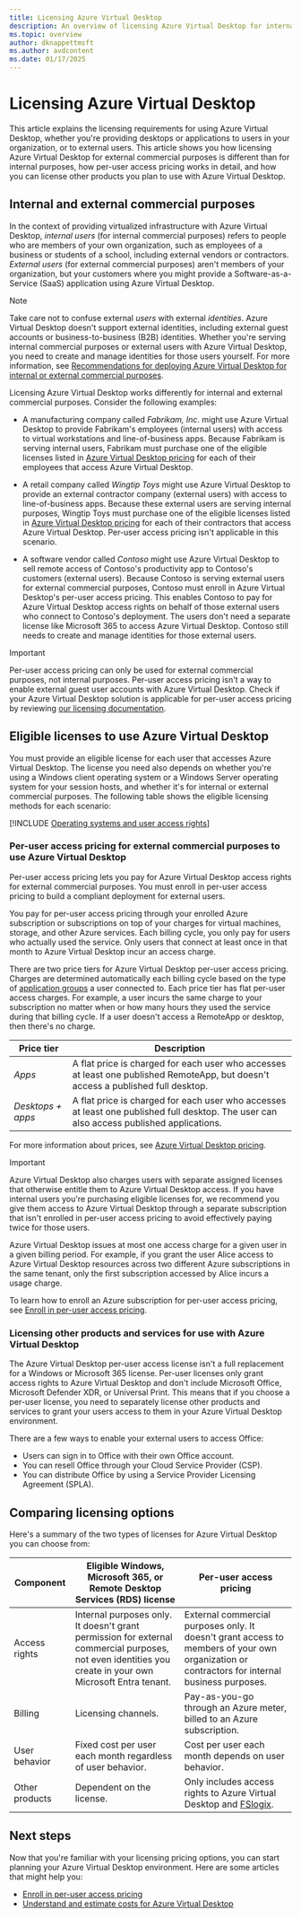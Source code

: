 ```yaml
---
title: Licensing Azure Virtual Desktop
description: An overview of licensing Azure Virtual Desktop for internal and external commercial purposes, including per-user access pricing.
ms.topic: overview
author: dknappettmsft
ms.author: avdcontent
ms.date: 01/17/2025
---
```


# Licensing Azure Virtual Desktop

This article explains the licensing requirements for using Azure Virtual Desktop, whether you're providing desktops or applications to users in your organization, or to external users. This article shows you how licensing Azure Virtual Desktop for external commercial purposes is different than for internal purposes, how per-user access pricing works in detail, and how you can license other products you plan to use with Azure Virtual Desktop.

## Internal and external commercial purposes

In the context of providing virtualized infrastructure with Azure Virtual Desktop, *internal users* (for internal commercial purposes) refers to people who are members of your own organization, such as employees of a business or students of a school, including external vendors or contractors. *External users* (for external commercial purposes) aren't members of your organization, but your customers where you might provide a Software-as-a-Service (SaaS) application using Azure Virtual Desktop.

> [!NOTE]
> Take care not to confuse external *users* with external *identities*. Azure Virtual Desktop doesn't support external identities, including external guest accounts or business-to-business (B2B) identities. Whether you're serving internal commercial purposes or external users with Azure Virtual Desktop, you need to create and manage identities for those users yourself. For more information, see [Recommendations for deploying Azure Virtual Desktop for internal or external commercial purposes](organization-internal-external-commercial-purposes-recommendations.md).

Licensing Azure Virtual Desktop works differently for internal and external commercial purposes. Consider the following examples:

- A manufacturing company called *Fabrikam, Inc*. might use Azure Virtual Desktop to provide Fabrikam's employees (internal users) with access to virtual workstations and line-of-business apps. Because Fabrikam is serving internal users, Fabrikam must purchase one of the eligible licenses listed in [Azure Virtual Desktop pricing](https://azure.microsoft.com/pricing/details/virtual-desktop/) for each of their employees that access Azure Virtual Desktop.
  
- A retail company called *Wingtip Toys* might use Azure Virtual Desktop to provide an external contractor company (external users) with access to line-of-business apps. Because these external users are serving internal purposes, Wingtip Toys must purchase one of the eligible licenses listed in [Azure Virtual Desktop pricing](https://azure.microsoft.com/pricing/details/virtual-desktop/) for each of their contractors that access Azure Virtual Desktop. Per-user access pricing isn't applicable in this scenario. 

- A software vendor called *Contoso* might use Azure Virtual Desktop to sell remote access of Contoso's productivity app to Contoso's customers (external users). Because Contoso is serving external users for external commercial purposes, Contoso must enroll in Azure Virtual Desktop's per-user access pricing. This enables Contoso to pay for Azure Virtual Desktop access rights on behalf of those external users who connect to Contoso's deployment. The users don't need a separate license like Microsoft 365 to access Azure Virtual Desktop. Contoso still needs to create and manage identities for those external users.

> [!IMPORTANT]
> Per-user access pricing can only be used for external commercial purposes, not internal purposes. Per-user access pricing isn't a way to enable external guest user accounts with Azure Virtual Desktop. Check if your Azure Virtual Desktop solution is applicable for per-user access pricing by reviewing [our licensing documentation](https://www.microsoft.com/licensing/terms/productoffering/MicrosoftAzure/EAEAS#Documents).

## Eligible licenses to use Azure Virtual Desktop

You must provide an eligible license for each user that accesses Azure Virtual Desktop. The license you need also depends on whether you're using a Windows client operating system or a Windows Server operating system for your session hosts, and whether it's for internal or external commercial purposes. The following table shows the eligible licensing methods for each scenario:

[!INCLUDE [Operating systems and user access rights](includes/include-operating-systems-user-access-rights.md)]

### Per-user access pricing for external commercial purposes to use Azure Virtual Desktop

Per-user access pricing lets you pay for Azure Virtual Desktop access rights for external commercial purposes. You must enroll in per-user access pricing to build a compliant deployment for external users.

You pay for per-user access pricing through your enrolled Azure subscription or subscriptions on top of your charges for virtual machines, storage, and other Azure services. Each billing cycle, you only pay for users who actually used the service. Only users that connect at least once in that month to Azure Virtual Desktop incur an access charge.

There are two price tiers for Azure Virtual Desktop per-user access pricing. Charges are determined automatically each billing cycle based on the type of [application groups](terminology.md#application-groups) a user connected to. Each price tier has flat per-user access charges. For example, a user incurs the same charge to your subscription no matter when or how many hours they used the service during that billing cycle. If a user doesn't access a RemoteApp or desktop, then there's no charge.

| Price tier | Description |
|--|--|
| *Apps* | A flat price is charged for each user who accesses at least one published RemoteApp, but doesn't access a published full desktop. |
| *Desktops + apps* | A flat price is charged for each user who accesses at least one published full desktop. The user can also access published applications. |

For more information about prices, see [Azure Virtual Desktop pricing](https://azure.microsoft.com/pricing/details/virtual-desktop/).

> [!IMPORTANT]
> Azure Virtual Desktop also charges users with separate assigned licenses that otherwise entitle them to Azure Virtual Desktop access. If you have internal users you're purchasing eligible licenses for, we recommend you give them access to Azure Virtual Desktop through a separate subscription that isn't enrolled in per-user access pricing to avoid effectively paying twice for those users.

Azure Virtual Desktop issues at most one access charge for a given user in a given billing period. For example, if you grant the user Alice access to Azure Virtual Desktop resources across two different Azure subscriptions in the same tenant, only the first subscription accessed by Alice incurs a usage charge.

To learn how to enroll an Azure subscription for per-user access pricing, see [Enroll in per-user access pricing](enroll-per-user-access-pricing.md).

### Licensing other products and services for use with Azure Virtual Desktop

The Azure Virtual Desktop per-user access license isn't a full replacement for a Windows or Microsoft 365 license. Per-user licenses only grant access rights to Azure Virtual Desktop and don't include Microsoft Office, Microsoft Defender XDR, or Universal Print. This means that if you choose a per-user license, you need to separately license other products and services to grant your users access to them in your Azure Virtual Desktop environment.

There are a few ways to enable your external users to access Office: 

- Users can sign in to Office with their own Office account.
- You can resell Office through your Cloud Service Provider (CSP). 
- You can distribute Office by using a Service Provider Licensing Agreement (SPLA).

## Comparing licensing options

Here's a summary of the two types of licenses for Azure Virtual Desktop you can choose from:

| Component | Eligible Windows, Microsoft 365, or Remote Desktop Services (RDS) license | Per-user access pricing |
|--|--|--|
| Access rights | Internal purposes only. It doesn't grant permission for external commercial purposes, not even identities you create in your own Microsoft Entra tenant. | External commercial purposes only. It doesn't grant access to members of your own organization or contractors for internal business purposes. |
| Billing | Licensing channels. | Pay-as-you-go through an Azure meter, billed to an Azure subscription. |
| User behavior | Fixed cost per user each month regardless of user behavior. | Cost per user each month depends on user behavior. |
| Other products | Dependent on the license. | Only includes access rights to Azure Virtual Desktop and [FSlogix](/fslogix/overview-what-is-fslogix). |

## Next steps

Now that you're familiar with your licensing pricing options, you can start planning your Azure Virtual Desktop environment. Here are some articles that might help you:

- [Enroll in per-user access pricing](enroll-per-user-access-pricing.md)
- [Understand and estimate costs for Azure Virtual Desktop](understand-estimate-costs.md)
